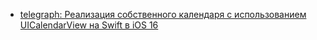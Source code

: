 - [telegraph: Реализация собственного календаря с использованием UICalendarView на Swift в iOS 16](https://telegra.ph/Realizaciya-sobstvennogo-sobstvennogo-kalendarya-s-ispolzovaniem-UICalendarView-na-Swift-v-iOS-16-06-14)